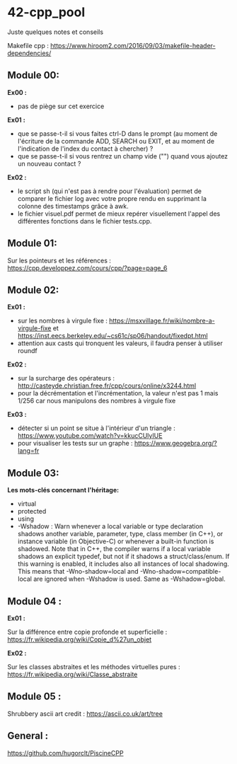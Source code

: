 # 42-cpp_pool

Juste quelques notes et conseils

Makefile cpp : https://www.hiroom2.com/2016/09/03/makefile-header-dependencies/

## Module 00:

**Ex00 :** 
* pas de piège sur cet exercice

**Ex01 :** 
* que se passe-t-il si vous faites ctrl-D dans le prompt (au moment de l'écriture de la commande ADD, SEARCH ou EXIT, et au moment de l'indication de l'index du contact à chercher) ?
* que se passe-t-il si vous rentrez un champ vide ("") quand vous ajoutez un nouveau contact ?

**Ex02 :** 
* le script sh (qui n'est pas à rendre pour l'évaluation) permet de comparer le fichier log avec votre propre rendu en supprimant la colonne des timestamps grâce à awk.
* le fichier visuel.pdf permet de mieux repérer visuellement l'appel des différentes fonctions dans le fichier tests.cpp.

## Module 01:

Sur les pointeurs et les références : https://cpp.developpez.com/cours/cpp/?page=page_6

## Module 02:

**Ex01 :** 

* sur les nombres à virgule fixe : https://msxvillage.fr/wiki/nombre-a-virgule-fixe et https://inst.eecs.berkeley.edu/~cs61c/sp06/handout/fixedpt.html
* attention aux casts qui tronquent les valeurs, il faudra penser à utiliser roundf

**Ex02 :** 

* sur la surcharge des opérateurs : http://casteyde.christian.free.fr/cpp/cours/online/x3244.html
* pour la décrémentation et l'incrémentation, la valeur n'est pas 1 mais 1/256 car nous manipulons des nombres à virgule fixe

**Ex03 :** 

* détecter si un point se situe à l'intérieur d'un triangle : https://www.youtube.com/watch?v=kkucCUlyIUE
* pour visualiser les tests sur un graphe : https://www.geogebra.org/?lang=fr

## Module 03:

**Les mots-clés concernant l'héritage:**
- virtual
- protected
- using
- -Wshadow : Warn whenever a local variable or type declaration shadows another variable, parameter, type, class member (in C++), or instance variable (in Objective-C) or whenever a built-in function is shadowed. Note that in C++, the compiler warns if a local variable shadows an explicit typedef, but not if it shadows a struct/class/enum. If this warning is enabled, it includes also all instances of local shadowing. This means that -Wno-shadow=local and -Wno-shadow=compatible-local are ignored when -Wshadow is used. Same as -Wshadow=global.

## Module 04 : 

**Ex01 :** 

Sur la différence entre copie profonde et superficielle : https://fr.wikipedia.org/wiki/Copie_d%27un_objet

**Ex02 :**

Sur les classes abstraites et les méthodes virtuelles pures : https://fr.wikipedia.org/wiki/Classe_abstraite

## Module 05 :

Shrubbery ascii art credit : https://ascii.co.uk/art/tree

## General :

https://github.com/hugorclt/PiscineCPP


